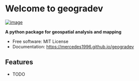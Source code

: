 # Welcome to geogradev


[![image](https://img.shields.io/pypi/v/geogradev.svg)](https://pypi.python.org/pypi/geogradev)


**A python package for geospatial analysis and mapping**


-   Free software: MIT License
-   Documentation: <https://mercedes1996.github.io/geogradev>


## Features

-   TODO
